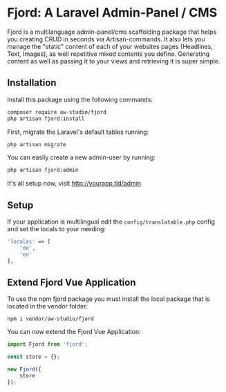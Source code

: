# Fjord: A Laravel Admin-Panel / CMS

Fjord is a multilanguage admin-panel/cms scaffolding package that helps you creating CRUD in seconds via Artisan-commands. It also lets you manage the "static" content of each of your websites pages (Headlines, Text, Images), as well repetitive mixed contents you define. Generating content as well as passing it to your views and retrieving it is super simple.

## Installation

Install this package using the following commands:

```bash
composer require aw-studio/fjord
php artisan fjord:install
```

First, migrate the Laravel's default tables running:

```bash
php artisan migrate
```

You can easily create a new admin-user by running:

```bash
php artisan fjord:admin
```

It's all setup now, visit http://yourapp.tld/admin

## Setup

If your application is multilingual edit the `config/translatable.php` config
and set the locals to your needing:

```php
'locales' => [
    'de',
    'en'
],
```

## Extend Fjord Vue Application

To use the npm fjord package you must install the local package that is located in the vendor folder:

```
npm i vendor/aw-studio/fjord
```

You can now extend the Fjord Vue Application:

```javascript
import Fjord from 'fjord';

const store = {};

new Fjord({
    store
});
```
